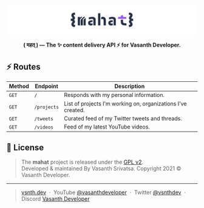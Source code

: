 <img src="https://raw.githubusercontent.com/vsnthdev/mahat/designs/renders/banner.png" alt="mahat"><br>
<p align="center"><strong>( महत् ) — The ✨ content delivery API ⚡️ for Vasanth Developer.</strong></p>

## ⚡️ Routes
| Method | Endpoint | Description |
|-|-|-|
| `GET` | `/` | Responds with my personal information. |
| `GET` | `/projects` | List of projects I'm working on, organizations I've created. |
| `GET` | `/tweets` | Curated feed of my Twitter tweets and threads. |
| `GET` | `/videos` | Feed of my latest YouTube videos. |


## 📰 License
> The **mahat** project is released under the [GPL v2](LICENSE.md). <br> Developed &amp; maintained By Vasanth Srivatsa. Copyright 2021 © Vasanth Developer.
<hr>

> <a href="https://vsnth.dev" target="_blank" rel="noopener">vsnth.dev</a> &nbsp;&middot;&nbsp;
> YouTube <a href="https://vas.cx/videos" target="_blank" rel="noopener">@vasanthdeveloper</a> &nbsp;&middot;&nbsp;
> Twitter <a href="https://vas.cx/twitter" target="_blank" rel="noopener">@vsnthdev</a> &nbsp;&middot;&nbsp;
> Discord <a href="https://vas.cx/discord" target="_blank" rel="noopener">Vasanth Developer</a>